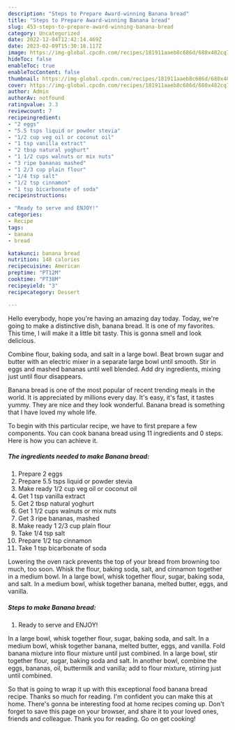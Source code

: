 ```yaml
---
description: "Steps to Prepare Award-winning Banana bread"
title: "Steps to Prepare Award-winning Banana bread"
slug: 453-steps-to-prepare-award-winning-banana-bread
category: Uncategorized
date: 2022-12-04T12:42:14.469Z
date: 2023-02-09T15:30:18.117Z
image: https://img-global.cpcdn.com/recipes/181911aaeb8c686d/680x482cq70/banana-bread-recipe-main-photo.jpg
hideToc: false
enableToc: true
enableTocContent: false
thumbnail: https://img-global.cpcdn.com/recipes/181911aaeb8c686d/680x482cq70/banana-bread-recipe-main-photo.jpg
cover: https://img-global.cpcdn.com/recipes/181911aaeb8c686d/680x482cq70/banana-bread-recipe-main-photo.jpg
author: Admin
authorAv: notfound
ratingvalue: 3.3
reviewcount: 7
recipeingredient:
- "2 eggs"
- "5.5 tsps liquid or powder stevia"
- "1/2 cup veg oil or coconut oil"
- "1 tsp vanilla extract"
- "2 tbsp natural yoghurt"
- "1 1/2 cups walnuts or mix nuts"
- "3 ripe bananas mashed"
- "1 2/3 cup plain flour"
- "1/4 tsp salt"
- "1/2 tsp cinnamon"
- "1 tsp bicarbonate of soda"
recipeinstructions:

- "Ready to serve and ENJOY!"
categories:
- Recipe
tags:
- banana
- bread

katakunci: banana bread 
nutrition: 148 calories
recipecuisine: American
preptime: "PT12M"
cooktime: "PT38M"
recipeyield: "3"
recipecategory: Dessert

---
```



Hello everybody, hope you're having an amazing day today. Today, we're going to make a distinctive dish, banana bread. It is one of my favorites. This time, I will make it a little bit tasty. This is gonna smell and look delicious.

Combine flour, baking soda, and salt in a large bowl. Beat brown sugar and butter with an electric mixer in a separate large bowl until smooth. Stir in eggs and mashed bananas until well blended. Add dry ingredients, mixing just until flour disappears.

Banana bread is one of the most popular of recent trending meals in the world. It is appreciated by millions every day. It's easy, it's fast, it tastes yummy. They are nice and they look wonderful. Banana bread is something that I have loved my whole life.


To begin with this particular recipe, we have to first prepare a few components. You can cook banana bread using 11 ingredients and 0 steps. Here is how you can achieve it.

<!--inarticleads1-->

##### The ingredients needed to make Banana bread:

1. Prepare 2 eggs
1. Prepare 5.5 tsps liquid or powder stevia
1. Make ready 1/2 cup veg oil or coconut oil
1. Get 1 tsp vanilla extract
1. Get 2 tbsp natural yoghurt
1. Get 1 1/2 cups walnuts or mix nuts
1. Get 3 ripe bananas, mashed
1. Make ready 1 2/3 cup plain flour
1. Take 1/4 tsp salt
1. Prepare 1/2 tsp cinnamon
1. Take 1 tsp bicarbonate of soda


Lowering the oven rack prevents the top of your bread from browning too much, too soon. Whisk the flour, baking soda, salt, and cinnamon together in a medium bowl. In a large bowl, whisk together flour, sugar, baking soda, and salt. In a medium bowl, whisk together banana, melted butter, eggs, and vanilla. 

<!--inarticleads2-->

##### Steps to make Banana bread:


1. Ready to serve and ENJOY!

In a large bowl, whisk together flour, sugar, baking soda, and salt. In a medium bowl, whisk together banana, melted butter, eggs, and vanilla. Fold banana mixture into flour mixture until just combined. In a large bowl, stir together flour, sugar, baking soda and salt. In another bowl, combine the eggs, bananas, oil, buttermilk and vanilla; add to flour mixture, stirring just until combined. 

So that is going to wrap it up with this exceptional food banana bread recipe. Thanks so much for reading. I'm confident you can make this at home. There's gonna be interesting food at home recipes coming up. Don't forget to save this page on your browser, and share it to your loved ones, friends and colleague. Thank you for reading. Go on get cooking!
